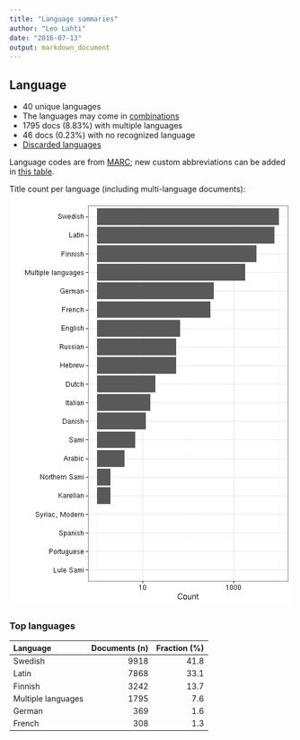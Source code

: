```yaml
---
title: "Language summaries"
author: "Leo Lahti"
date: "2016-07-13"
output: markdown_document
---
```


## Language

 * 40 unique languages
 * The languages may come in [combinations](output.tables/language_conversions.csv)
 * 1795 docs (8.83%) with multiple languages
 * 46 docs (0.23%) with no recognized language 
 * [Discarded languages](output.tables/language_discarded.csv)

Language codes are from [MARC](http://www.loc.gov/marc/languages/language_code.html); new custom abbreviations can be added in [this table](https://github.com/rOpenGov/bibliographica/blob/master/inst/extdata/language_abbreviations.csv).

Title count per language (including multi-language documents):

![plot of chunk summarylang](figure/summarylang-1.png)


### Top languages


|Language           | Documents (n)| Fraction (%)|
|:------------------|-------------:|------------:|
|Swedish            |          9918|         41.8|
|Latin              |          7868|         33.1|
|Finnish            |          3242|         13.7|
|Multiple languages |          1795|          7.6|
|German             |           369|          1.6|
|French             |           308|          1.3|

